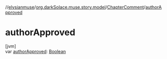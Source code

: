 //[elysianmuse](../../../index.md)/[org.darkSolace.muse.story.model](../index.md)/[ChapterComment](index.md)/[authorApproved](author-approved.md)

# authorApproved

[jvm]\
var [authorApproved](author-approved.md): [Boolean](https://kotlinlang.org/api/latest/jvm/stdlib/kotlin/-boolean/index.html)

